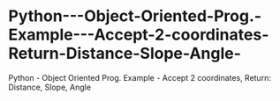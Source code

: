 # Python---Object-Oriented-Prog.-Example---Accept-2-coordinates-Return-Distance-Slope-Angle-
Python - Object Oriented Prog. Example - Accept 2 coordinates, Return:  Distance,  Slope,  Angle 
